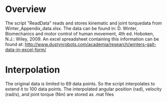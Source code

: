 # Overview
The script "ReadData" reads and stores kinematic and joint torquedata from Winter_Appendix_data.xlsx. The data can be found in:
D. Winter, Biomechanics and motor control of human movement, 4th ed. Hoboken, N.J.: Wiley, 2009.
An excel spreadsheet containing this information can be found at: http://www.dustynrobots.com/academia/research/winters-gait-data-in-excel-form/

# Interpolation
The original data is limited to 69 data points. So the script interpolates to extend it to 100 data points.
The interpolated angular position (rad), velocity (rad/s), and joint torque (Nm) are stored as .mat files
